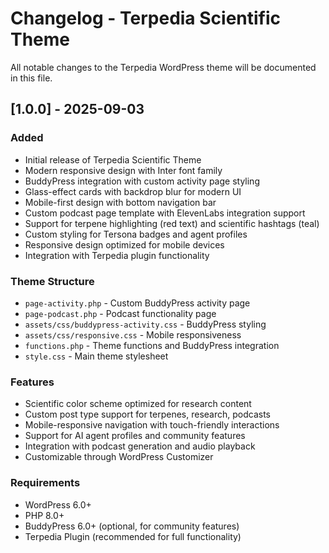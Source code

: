 # Changelog - Terpedia Scientific Theme

All notable changes to the Terpedia WordPress theme will be documented in this file.

## [1.0.0] - 2025-09-03

### Added
- Initial release of Terpedia Scientific Theme
- Modern responsive design with Inter font family
- BuddyPress integration with custom activity page styling
- Glass-effect cards with backdrop blur for modern UI
- Mobile-first design with bottom navigation bar
- Custom podcast page template with ElevenLabs integration support
- Support for terpene highlighting (red text) and scientific hashtags (teal)
- Custom styling for Tersona badges and agent profiles
- Responsive design optimized for mobile devices
- Integration with Terpedia plugin functionality

### Theme Structure
- `page-activity.php` - Custom BuddyPress activity page
- `page-podcast.php` - Podcast functionality page
- `assets/css/buddypress-activity.css` - BuddyPress styling
- `assets/css/responsive.css` - Mobile responsiveness
- `functions.php` - Theme functions and BuddyPress integration
- `style.css` - Main theme stylesheet

### Features
- Scientific color scheme optimized for research content
- Custom post type support for terpenes, research, podcasts
- Mobile-responsive navigation with touch-friendly interactions
- Support for AI agent profiles and community features
- Integration with podcast generation and audio playback
- Customizable through WordPress Customizer

### Requirements
- WordPress 6.0+
- PHP 8.0+
- BuddyPress 6.0+ (optional, for community features)
- Terpedia Plugin (recommended for full functionality)